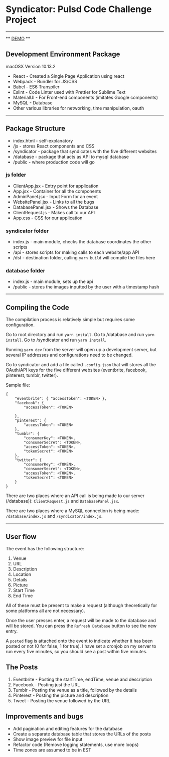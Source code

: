 # Syndicator: Pulsd Code Challenge Project

---

** [DEMO](http://briankim.us/pulsd/) **

## Development Environment Package

macOSX Version 10.13.2

*   React - Created a Single Page Application using react
*   Webpack - Bundler for JS/CSS
*   Babel - ES6 Transpiler
*   Eslint - Code Linter used with Prettier for Sublime Text
*   MaterialUI - For Front-end components (imitates Google components)
*   MySQL - Database
*   Other various libraries for networking, time manipulation, oauth

---

## Package Structure

*   index.html - self-explanatory
*   /js - stores React components and CSS
*   /syndicator - package that syndicates with the five different websites
*   /database - package that acts as API to mysql database
*   /public - where production code will go

### js folder

*   ClientApp.jsx - Entry point for application
*   App.jsx - Container for all the components
*   AdminPanel.jsx - Input Form for an event
*   WebsitePanel.jsx - Links to all the bugs
*   DatabasePanel.jsx - Shows the Database
*   ClientRequest.js - Makes call to our API
*   App.css - CSS for our application

### syndicator folder

*   index.js - main module, checks the database coordinates the other scripts
*   /api - stores scripts for making calls to each website/app API
*   /dst - destination folder, calling `yarn build` will compile the files here

### database folder

*   index.js - main module, sets up the api
*   /public - stores the images inputted by the user with a timestamp hash

---

## Compiling the Code

The compilation process is relatively simple but requires some configuration.

Go to root directory and run `yarn install`.
Go to /database and run `yarn install`.
Go to /syndicator and run `yarn install`.

Running `yarn dev` from the server will open up a development server, but several IP addresses and configurations need to be changed.

Go to syndicator and add a file called `.config.json` that will stores all the OAuth/API keys for the five different websites (eventbrite, facebook, pinterest, tumblr, twitter).

Sample file:

```
{
	"eventbrite": { "accessToken": <TOKEN> },
	"facebook": {
		"accessToken": <TOKEN>

	},
	"pinterest": {
		"accessToken": <TOKEN>
	},
	"tumblr": {
		"consumerKey": <TOKEN>,
		"consumerSecret": <TOKEN>,
		"accessToken": <TOKEN>,
		"tokenSecret": <TOKEN>
	},
	"twitter": {
		"consumerKey": <TOKEN>,
		"consumerSecret": <TOKEN>,
		"accessToken": <TOKEN>,
		"tokenSecret": <TOKEN>
	}
}
```

There are two places where an API call is being made to our server (/database)): `ClientRequest.js` and `DatabasePanel.jsx`.

There are two places where a MySQL connection is being made: `/database/index.js` and `/syndicator/index.js`.

---

## User flow

The event has the following structure:

1.  Venue
2.  URL
3.  Description
4.  Location
5.  Details
6.  Picture
7.  Start Time
8.  End Time

All of these must be present to make a request (although theoretically for some platforms all are not necessary).

Once the user presses enter, a request will be made to the database and will be stored.
You can press the `Refresh Database` button to see the new entry.

A `posted` flag is attached onto the event to indicate whether it has been posted or not (0 for false, 1 for true). I have set a cronjob on my server to run every five minutes, so you should see a post within five minutes.

## The Posts

1.  Eventbrite - Posting the startTime, endTime, venue and description
2.  Facebook - Posting just the URL
3.  Tumblr - Posting the venue as a title, followed by the details
4.  Pinterest - Posting the picture and description
5.  Tweet - Posting the venue followed by the URL

## Improvements and bugs

*   Add pagination and editing features for the database
*   Create a separate database table that stores the URLs of the posts
*   Show image preview for file input
*   Refactor code (Remove logging statements, use more loops)
*   Time zones are assumed to be in EST

